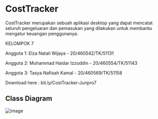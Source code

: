# CostTracker
CostTracker merupakan sebuah aplikasi desktop yang dapat mencatat seluruh pengeluaran dan pemasukan yang dilakukan untuk membantu mengatur keuangan penggunanya.

KELOMPOK 7

Anggota 1: Elza Natali Wijaya - 20/460542/TK/51131<br>

Anggota 2: Muhammad Haidar Izzuddin - 20/460554/TK/51143<br>

Anggota 3: Tasya Nafisah Kamal - 20/460569/TK/51158<br>

Download here : bit.ly/CostTracker-Junpro7 <br>

## Class Diagram

![image](https://user-images.githubusercontent.com/75060878/189832360-26390ce6-050b-45f1-8f27-06ce3c4089a2.png)
